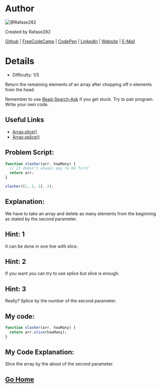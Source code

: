 # Author
![@Rafase282](https://avatars0.githubusercontent.com/Rafase282?&s=128)

Created by Rafase282

[Github](https://github.com/Rafase282) | [FreeCodeCamp](http://www.freecodecamp.com/rafase282) | [CodePen](http://codepen.io/Rafase282/) | [LinkedIn](https://www.linkedin.com/in/rafase282) | [Website](https://rafase282.github.io/) | [E-Mail](mailto:rafase282@gmail.com)

# Details
- Difficulty: 1/5

Return the remaining elements of an array after chopping off n elements from the head.

Remember to use [ Read-Search-Ask](http://github.com/FreeCodeCamp/freecodecamp/wiki/How-to-get-help-when-you-get-stuck) if you get stuck. Try to pair program. Write your own code.

## Useful Links
- [Array.slice()](https://developer.mozilla.org/en-US/docs/Web/JavaScript/Reference/Global_Objects/Array/slice)
- [Array.splice()](https://developer.mozilla.org/en-US/docs/Web/JavaScript/Reference/Global_Objects/Array/splice)

## Problem Script:

```js
function slasher(arr, howMany) {
  // it doesn't always pay to be first
  return arr;
}

slasher([1, 2, 3], 2);
```

## Explanation:
We have to take an array and delete as many elements from the beginning as stated by the second parameter.

## Hint: 1
It can be done in one line with slice.

## Hint: 2
If you want you can try to use splice but slice is enough.

## Hint: 3
Really? Splice by the number of the second parameter.

## My code:

```js
function slasher(arr, howMany) {
  return arr.slice(howMany);
}
```

## My Code Explanation:
Slice the array by the about of the second parameter.

## [Go Home](https://github.com/Rafase282/My-FreeCodeCamp-Code/wiki)
